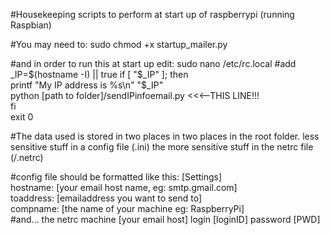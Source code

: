 
#Housekeeping scripts to perform at start up of raspberrypi (running Raspbian)

#You may need to:
sudo chmod +x startup_mailer.py

#and in order to run this at start up edit:
sudo nano /etc/rc.local
#add
 _IP=$(hostname -I) || true  
 if [ "$_IP" ]; then  
   printf "My IP address is %s\n" "$_IP"  
   python  [path to folder]/sendIPinfoemail.py        <<<--THIS LINE!!!  
 fi  
 exit 0   
 
#The data used is stored in two places in two places in the root folder. less sensitive stuff in a config file (.ini) the more sensitive stuff in the netrc file (/.netrc)

#config file should be formatted like this:
[Settings]  
hostname: [your email host name, eg: smtp.gmail.com]  
toaddress: [emailaddress you want to send to]  
compname: [the name of your machine eg: RaspberryPi]  
#and... the netrc
machine [your email host] login [loginID] password [PWD]  

